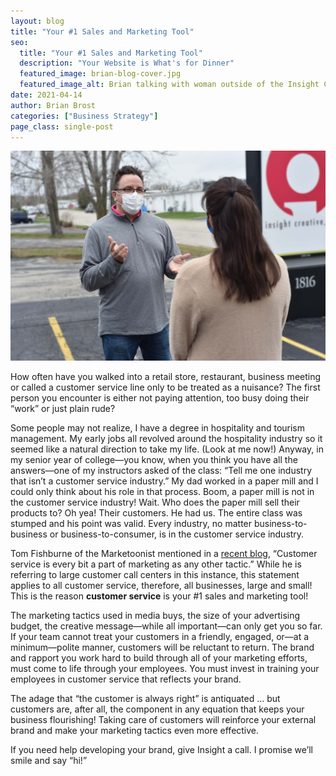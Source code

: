 ```yaml
---
layout: blog
title: "Your #1 Sales and Marketing Tool"
seo:
  title: "Your #1 Sales and Marketing Tool"
  description: "Your Website is What's for Dinner"
  featured_image: brian-blog-cover.jpg
  featured_image_alt: Brian talking with woman outside of the Insight Creative, Inc. office
date: 2021-04-14
author: Brian Brost
categories: ["Business Strategy"]
page_class: single-post
---
```


![Brian talking with woman outside of the Insight Creative, Inc. office](brian-blog-cover.jpg)

How often have you walked into a retail store, restaurant, business meeting or called a customer service line only to be treated as a nuisance? The first person you encounter is either not paying attention, too busy doing their “work” or just plain rude?

Some people may not realize, I have a degree in hospitality and tourism management. My early jobs all revolved around the hospitality industry so it seemed like a natural direction to take my life. (Look at me now!) Anyway, in my senior year of college—you know, when you think you have all the answers—one of my instructors asked of the class: “Tell me one industry that isn’t a customer service industry.” My dad worked in a paper mill and I could only think about his role in that process. Boom, a paper mill is not in the customer service industry! Wait. Who does the paper mill sell their products to? Oh yea! Their customers. He had us. The entire class was stumped and his point was valid. Every industry, no matter business-to-business or business-to-consumer, is in the customer service industry.

Tom Fishburne of the Marketoonist mentioned in a <a href="https://marketoonist.com/2020/08/customer-service-bots.html" target="_blank" rel="noopener noreferrer">recent blog</a>, “Customer service is every bit a part of marketing as any other tactic.” While he is referring to large customer call centers in this instance, this statement applies to all customer service, therefore, all businesses, large and small! This is the reason **customer service** is your #1 sales and marketing tool!

The marketing tactics used in media buys, the size of your advertising budget, the creative message—while all important—can only get you so far. If your team cannot treat your customers in a friendly, engaged, or—at a minimum—polite manner, customers will be reluctant to return. The brand and rapport you work hard to build through all of your marketing efforts, must come to life through your employees. You must invest in training your employees in customer service that reflects your brand.

The adage that “the customer is always right” is antiquated ... but customers are, after all, the component in any equation that keeps your business flourishing! Taking care of customers will reinforce your external brand and make your marketing tactics even more effective.

If you need help developing your brand, give Insight a call. I promise we’ll smile and say “hi!”

